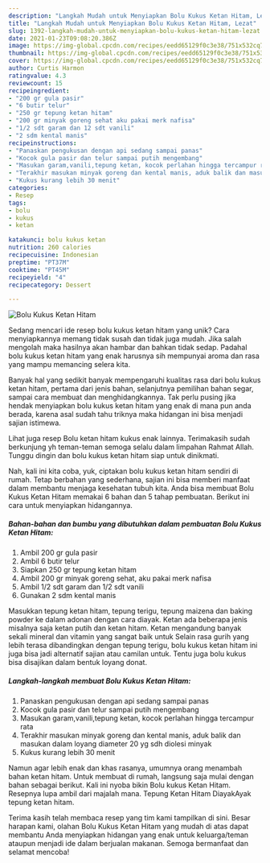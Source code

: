 ```yaml
---
description: "Langkah Mudah untuk Menyiapkan Bolu Kukus Ketan Hitam, Lezat"
title: "Langkah Mudah untuk Menyiapkan Bolu Kukus Ketan Hitam, Lezat"
slug: 1392-langkah-mudah-untuk-menyiapkan-bolu-kukus-ketan-hitam-lezat
date: 2021-01-23T09:08:20.386Z
image: https://img-global.cpcdn.com/recipes/eedd65129f0c3e38/751x532cq70/bolu-kukus-ketan-hitam-foto-resep-utama.jpg
thumbnail: https://img-global.cpcdn.com/recipes/eedd65129f0c3e38/751x532cq70/bolu-kukus-ketan-hitam-foto-resep-utama.jpg
cover: https://img-global.cpcdn.com/recipes/eedd65129f0c3e38/751x532cq70/bolu-kukus-ketan-hitam-foto-resep-utama.jpg
author: Curtis Harmon
ratingvalue: 4.3
reviewcount: 15
recipeingredient:
- "200 gr gula pasir"
- "6 butir telur"
- "250 gr tepung ketan hitam"
- "200 gr minyak goreng sehat aku pakai merk nafisa"
- "1/2 sdt garam dan 12 sdt vanili"
- "2 sdm kental manis"
recipeinstructions:
- "Panaskan pengukusan dengan api sedang sampai panas"
- "Kocok gula pasir dan telur sampai putih mengembang"
- "Masukan garam,vanili,tepung ketan, kocok perlahan hingga tercampur rata"
- "Terakhir masukan minyak goreng dan kental manis, aduk balik dan masukan dalam loyang diameter 20 yg sdh diolesi minyak"
- "Kukus kurang lebih 30 menit"
categories:
- Resep
tags:
- bolu
- kukus
- ketan

katakunci: bolu kukus ketan 
nutrition: 260 calories
recipecuisine: Indonesian
preptime: "PT37M"
cooktime: "PT45M"
recipeyield: "4"
recipecategory: Dessert

---
```



![Bolu Kukus Ketan Hitam](https://img-global.cpcdn.com/recipes/eedd65129f0c3e38/751x532cq70/bolu-kukus-ketan-hitam-foto-resep-utama.jpg)

Sedang mencari ide resep bolu kukus ketan hitam yang unik? Cara menyiapkannya memang tidak susah dan tidak juga mudah. Jika salah mengolah maka hasilnya akan hambar dan bahkan tidak sedap. Padahal bolu kukus ketan hitam yang enak harusnya sih mempunyai aroma dan rasa yang mampu memancing selera kita.

Banyak hal yang sedikit banyak mempengaruhi kualitas rasa dari bolu kukus ketan hitam, pertama dari jenis bahan, selanjutnya pemilihan bahan segar, sampai cara membuat dan menghidangkannya. Tak perlu pusing jika hendak menyiapkan bolu kukus ketan hitam yang enak di mana pun anda berada, karena asal sudah tahu triknya maka hidangan ini bisa menjadi sajian istimewa.

Lihat juga resep Bolu ketan hitam kukus enak lainnya. Terimakasih sudah berkunjung yh teman-teman semoga selalu dalam limpahan Rahmat Allah. Tunggu dingin dan bolu kukus ketan hitam siap untuk dinikmati.


Nah, kali ini kita coba, yuk, ciptakan bolu kukus ketan hitam sendiri di rumah. Tetap berbahan yang sederhana, sajian ini bisa memberi manfaat dalam membantu menjaga kesehatan tubuh kita. Anda bisa membuat Bolu Kukus Ketan Hitam memakai 6 bahan dan 5 tahap pembuatan. Berikut ini cara untuk menyiapkan hidangannya.

<!--inarticleads1-->

##### Bahan-bahan dan bumbu yang dibutuhkan dalam pembuatan Bolu Kukus Ketan Hitam:

1. Ambil 200 gr gula pasir
1. Ambil 6 butir telur
1. Siapkan 250 gr tepung ketan hitam
1. Ambil 200 gr minyak goreng sehat, aku pakai merk nafisa
1. Ambil 1/2 sdt garam dan 1/2 sdt vanili
1. Gunakan 2 sdm kental manis


Masukkan tepung ketan hitam, tepung terigu, tepung maizena dan baking powder ke dalam adonan dengan cara diayak. Ketan ada beberapa jenis misalnya saja ketan putih dan ketan hitam. Ketan mengandung banyak sekali mineral dan vitamin yang sangat baik untuk Selain rasa gurih yang lebih terasa dibandingkan dengan tepung terigu, bolu kukus ketan hitam ini juga bisa jadi alternatif sajian atau camilan untuk. Tentu juga bolu kukus bisa disajikan dalam bentuk loyang donat. 

<!--inarticleads2-->

##### Langkah-langkah membuat Bolu Kukus Ketan Hitam:

1. Panaskan pengukusan dengan api sedang sampai panas
1. Kocok gula pasir dan telur sampai putih mengembang
1. Masukan garam,vanili,tepung ketan, kocok perlahan hingga tercampur rata
1. Terakhir masukan minyak goreng dan kental manis, aduk balik dan masukan dalam loyang diameter 20 yg sdh diolesi minyak
1. Kukus kurang lebih 30 menit


Namun agar lebih enak dan khas rasanya, umumnya orang menambah bahan ketan hitam. Untuk membuat di rumah, langsung saja mulai dengan bahan sebagai berikut. Kali ini nyoba bikin Bolu kukus Ketan Hitam. Resepnya lupa ambil dari majalah mana. Tepung Ketan Hitam DiayakAyak tepung ketan hitam. 

Terima kasih telah membaca resep yang tim kami tampilkan di sini. Besar harapan kami, olahan Bolu Kukus Ketan Hitam yang mudah di atas dapat membantu Anda menyiapkan hidangan yang enak untuk keluarga/teman ataupun menjadi ide dalam berjualan makanan. Semoga bermanfaat dan selamat mencoba!
